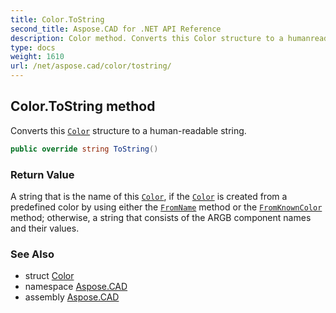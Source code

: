 ```yaml
---
title: Color.ToString
second_title: Aspose.CAD for .NET API Reference
description: Color method. Converts this Color structure to a humanreadable string
type: docs
weight: 1610
url: /net/aspose.cad/color/tostring/
---
```

## Color.ToString method

Converts this [`Color`](../) structure to a human-readable string.

```csharp
public override string ToString()
```

### Return Value

A string that is the name of this [`Color`](../), if the [`Color`](../) is created from a predefined color by using either the [`FromName`](../fromname/) method or the [`FromKnownColor`](../fromknowncolor/) method; otherwise, a string that consists of the ARGB component names and their values.

### See Also

* struct [Color](../)
* namespace [Aspose.CAD](../../color/)
* assembly [Aspose.CAD](../../../)


